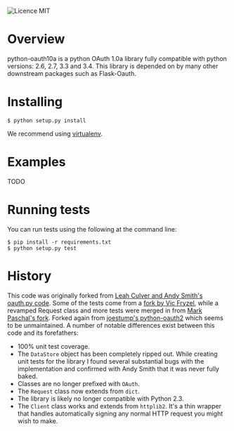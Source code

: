 ![Licence MIT](https://img.shields.io/badge/license-MIT-blue.svg?style=flat-square)

# Overview
python-oauth10a is a python OAuth 1.0a library fully compatible with python versions: 2.6, 2.7, 3.3 and 3.4. This library is depended on by many other downstream packages such as Flask-Oauth.

# Installing

    $ python setup.py install
    
We recommend using [virtualenv](https://virtualenv.pypa.io/en/latest/).

# Examples

TODO

# Running tests
You can run tests using the following at the command line:

    $ pip install -r requirements.txt
    $ python setup.py test

# History

This code was originally forked from [Leah Culver and Andy Smith's oauth.py code](http://github.com/leah/python-oauth/). Some of the tests come from a [fork by Vic Fryzel](http://github.com/shellsage/python-oauth), while a revamped Request class and more tests were merged in from [Mark Paschal's fork](http://github.com/markpasc/python-oauth). Forked again from [joestump's python-oauth2](https://github.com/joestump/python-oauth2) which seems to be unmaintained. A number of notable differences exist between this code and its forefathers:

* 100% unit test coverage.
* The <code>DataStore</code> object has been completely ripped out. While creating unit tests for the library I found several substantial bugs with the implementation and confirmed with Andy Smith that it was never fully baked.
* Classes are no longer prefixed with <code>OAuth</code>.
* The <code>Request</code> class now extends from <code>dict</code>.
* The library is likely no longer compatible with Python 2.3.
* The <code>Client</code> class works and extends from <code>httplib2</code>. It's a thin wrapper that handles automatically signing any normal HTTP request you might wish to make.
